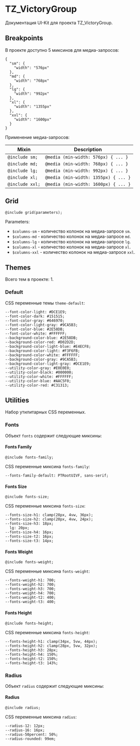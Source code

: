 # TZ_VictoryGroup
Документация UI-Kit для проекта TZ_VictoryGroup.

## Breakpoints
В проекте доступно 5 миксинов для медиа-запросов:

```
{
  "sm": {
    "width": "576px"
  },
  "md": {
    "width": "768px"
  },
  "lg": {
    "width": "992px"
  },
  "xl": {
    "width": "1355px"
  },
  "xxl": {
    "width": "1600px"
  }
}
```

Применение медиа-запросов:

<table class="table" style="width: 100%">
  <thead>
  <tr>
    <th>Mixin</th>
    <th>Description</th>
  </tr>
  </thead>
  <tbody>
  
<tr>
<td><code>@include sm;</code></td>
<td><code>@media (min-width: 576px) { ... }</code></td>
</tr>

<tr>
<td><code>@include md;</code></td>
<td><code>@media (min-width: 768px) { ... }</code></td>
</tr>

<tr>
<td><code>@include lg;</code></td>
<td><code>@media (min-width: 992px) { ... }</code></td>
</tr>

<tr>
<td><code>@include xl;</code></td>
<td><code>@media (min-width: 1355px) { ... }</code></td>
</tr>

<tr>
<td><code>@include xxl;</code></td>
<td><code>@media (min-width: 1600px) { ... }</code></td>
</tr>

  </tbody>
</table>

## Grid
```
@include grid(parameters);
```

Parameters:

* `$columns-sm` - количество колонок на медиа-запросе `sm`.
* `$columns-md` - количество колонок на медиа-запросе `md`.
* `$columns-lg` - количество колонок на медиа-запросе `lg`.
* `$columns-xl` - количество колонок на медиа-запросе `xl`.
* `$columns-xxl` - количество колонок на медиа-запросе `xxl`.

## Themes
Всего тем в проекте: 1.

### Default

CSS переменные темы `theme-default`:

```
--font-color-light: #DCE1E9;
--font-color-dark: #151515;
--font-color-gray: #646970;
--font-color-light-gray: #9CA5B3;
--font-color-blue: #2E58DB;
--font-color-white: #FFFFFF;
--background-color-blue: #2E58DB;
--background-color-red: #D02D2D;
--background-color-light-blue: #E4ECF8;
--background-color-light: #F3F6FB;
--background-color-white: #FFFFFF;
--background-color-gray: #9CA5B3;
--background-color-light-gray: #DCE1E9;
--utility-color-gray: #E0E0E0;
--utility-color-black: #000000;
--utility-color-white: #FFFFFF;
--utility-color-blue: #AAC5F0;
--utility-color-red: #C31313;

```

## Utilities
Набор утилитарных CSS переменных.

### Fonts
Объект `fonts` содержит следующие миксины:

#### Fonts Family
```
@include fonts-family;
```

CSS переменные миксина `fonts-family`:

```
--fonts-family-default: PTRootUIVF, sans-serif;

```
#### Fonts Size
```
@include fonts-size;
```

CSS переменные миксина `fonts-size`:

```
--fonts-size-h1: clamp(28px, 4vw, 36px);
--fonts-size-h2: clamp(20px, 4vw, 24px);
--fonts-size-h3: 18px;
  lg: 20px;
--fonts-size-h4: 16px;
--fonts-size-t2: 16px;
--fonts-size-t3: 14px;

```
#### Fonts Weight
```
@include fonts-weight;
```

CSS переменные миксина `fonts-weight`:

```
--fonts-weight-h1: 700;
--fonts-weight-h2: 700;
--fonts-weight-h3: 700;
--fonts-weight-h4: 700;
--fonts-weight-t2: 400;
--fonts-weight-t3: 400;

```
#### Fonts Height
```
@include fonts-height;
```

CSS переменные миксина `fonts-height`:

```
--fonts-height-h1: clamp(34px, 5vw, 44px);
--fonts-height-h2: clamp(28px, 5vw, 32px);
--fonts-height-h3: 28px;
--fonts-height-h4: 150%;
--fonts-height-t2: 150%;
--fonts-height-t3: 143%;

```
### Radius
Объект `radius` содержит следующие миксины:

#### Radius
```
@include radius;
```

CSS переменные миксина `radius`:

```
--radius-12: 12px;
--radius-16: 16px;
--radius-50percent: 50%;
--radius-rounded: 99em;

```
